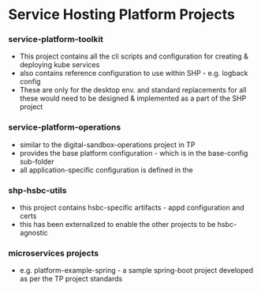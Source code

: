 # Service Hosting Platform Projects

### service-platform-toolkit
  - This project contains all the  cli scripts and configuration for creating & deploying kube services
  - also contains reference configuration to use within SHP - e.g. logback config
  - These are only for the desktop env. and standard replacements for all these would need to be designed & implemented as a part of the SHP project


### service-platform-operations
  - similar to the digital-sandbox-operations project in TP
  - provides the base platform configuration - which is in the base-config sub-folder
  - all application-specific configuration is defined in the


### shp-hsbc-utils
  - this project contains hsbc-specific artifacts - appd configuration and certs
  - this has been externalized to enable the other projects to be hsbc-agnostic


### microservices projects
  - e.g. platform-example-spring - a sample spring-boot project developed as per the TP project standards
